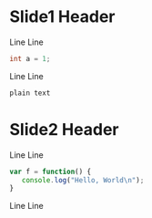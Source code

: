 Slide1 Header
=============
Line
Line
```c
int a = 1;
```
Line
Line
```c
plain text
```

Slide2 Header
=============
Line
Line
```js
var f = function() {
   console.log("Hello, World\n");
}
```
Line
Line

